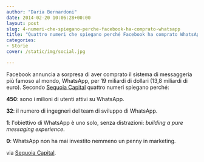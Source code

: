 ```yaml
---
author: "Daria Bernardoni"
date: 2014-02-20 10:06:28+00:00
layout: post
slug: 4-numeri-che-spiegano-perche-facebook-ha-comprato-whatsapp
title: "Quattro numeri che spiegano perché Facebook ha comprato WhatsApp"
categories:
- Storie
cover: /static/img/social.jpg

---
```

Facebook annuncia a sorpresa di aver comprato il sistema di messaggeria più famoso al mondo, WhatsApp, per 19 miliardi di dollari (13,8 miliardi di euro). Secondo [Sequoia Capital](http://sequoiacapital.tumblr.com/post/77211282835/four-numbers-that-explain-why-facebook-acquired) quattro numeri spiegano perché:

**450**: sono i milioni di utenti attivi su WhatsApp.

**32**: il numero di ingegneri del team di sviluppo di WhatsApp.

**1**: l'obiettivo di WhatsApp è uno solo, senza distrazioni: _building a pure messaging experience_.

**0**: WhatsApp non ha mai investito nemmeno un penny in marketing.

via [Sequoia Capital](http://sequoiacapital.tumblr.com/post/77211282835/four-numbers-that-explain-why-facebook-acquired).


<figcaption></figcaption>